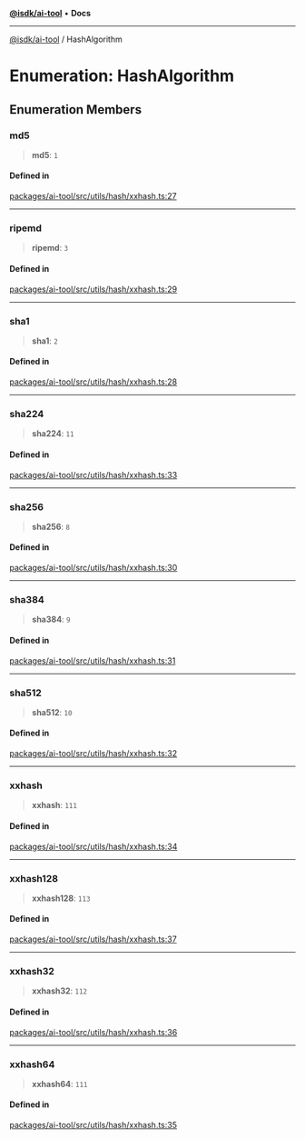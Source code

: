 [**@isdk/ai-tool**](../README.md) • **Docs**

***

[@isdk/ai-tool](../globals.md) / HashAlgorithm

# Enumeration: HashAlgorithm

## Enumeration Members

### md5

> **md5**: `1`

#### Defined in

[packages/ai-tool/src/utils/hash/xxhash.ts:27](https://github.com/isdk/ai-tool.js/blob/e324043799402aa2caa41711a9168487ab85c166/src/utils/hash/xxhash.ts#L27)

***

### ripemd

> **ripemd**: `3`

#### Defined in

[packages/ai-tool/src/utils/hash/xxhash.ts:29](https://github.com/isdk/ai-tool.js/blob/e324043799402aa2caa41711a9168487ab85c166/src/utils/hash/xxhash.ts#L29)

***

### sha1

> **sha1**: `2`

#### Defined in

[packages/ai-tool/src/utils/hash/xxhash.ts:28](https://github.com/isdk/ai-tool.js/blob/e324043799402aa2caa41711a9168487ab85c166/src/utils/hash/xxhash.ts#L28)

***

### sha224

> **sha224**: `11`

#### Defined in

[packages/ai-tool/src/utils/hash/xxhash.ts:33](https://github.com/isdk/ai-tool.js/blob/e324043799402aa2caa41711a9168487ab85c166/src/utils/hash/xxhash.ts#L33)

***

### sha256

> **sha256**: `8`

#### Defined in

[packages/ai-tool/src/utils/hash/xxhash.ts:30](https://github.com/isdk/ai-tool.js/blob/e324043799402aa2caa41711a9168487ab85c166/src/utils/hash/xxhash.ts#L30)

***

### sha384

> **sha384**: `9`

#### Defined in

[packages/ai-tool/src/utils/hash/xxhash.ts:31](https://github.com/isdk/ai-tool.js/blob/e324043799402aa2caa41711a9168487ab85c166/src/utils/hash/xxhash.ts#L31)

***

### sha512

> **sha512**: `10`

#### Defined in

[packages/ai-tool/src/utils/hash/xxhash.ts:32](https://github.com/isdk/ai-tool.js/blob/e324043799402aa2caa41711a9168487ab85c166/src/utils/hash/xxhash.ts#L32)

***

### xxhash

> **xxhash**: `111`

#### Defined in

[packages/ai-tool/src/utils/hash/xxhash.ts:34](https://github.com/isdk/ai-tool.js/blob/e324043799402aa2caa41711a9168487ab85c166/src/utils/hash/xxhash.ts#L34)

***

### xxhash128

> **xxhash128**: `113`

#### Defined in

[packages/ai-tool/src/utils/hash/xxhash.ts:37](https://github.com/isdk/ai-tool.js/blob/e324043799402aa2caa41711a9168487ab85c166/src/utils/hash/xxhash.ts#L37)

***

### xxhash32

> **xxhash32**: `112`

#### Defined in

[packages/ai-tool/src/utils/hash/xxhash.ts:36](https://github.com/isdk/ai-tool.js/blob/e324043799402aa2caa41711a9168487ab85c166/src/utils/hash/xxhash.ts#L36)

***

### xxhash64

> **xxhash64**: `111`

#### Defined in

[packages/ai-tool/src/utils/hash/xxhash.ts:35](https://github.com/isdk/ai-tool.js/blob/e324043799402aa2caa41711a9168487ab85c166/src/utils/hash/xxhash.ts#L35)
